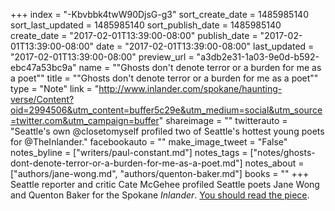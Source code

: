 +++
index = "-Kbvbbk4twW90DjsG-g3"
sort_create_date = 1485985140
sort_last_updated = 1485985140
sort_publish_date = 1485985140
create_date = "2017-02-01T13:39:00-08:00"
publish_date = "2017-02-01T13:39:00-08:00"
date = "2017-02-01T13:39:00-08:00"
last_updated = "2017-02-01T13:39:00-08:00"
preview_url = "a3db2e31-1a03-9e0d-b592-ebc47a53bc9a"
name = "\"Ghosts don't denote terror or a burden for me as a poet\""
title = "\"Ghosts don't denote terror or a burden for me as a poet\""
type = "Note"
link = "http://www.inlander.com/spokane/haunting-verse/Content?oid=2994506&utm_content=buffer5c29e&utm_medium=social&utm_source=twitter.com&utm_campaign=buffer"
shareimage = ""
twitterauto = "Seattle's own @closetomyself profiled two of Seattle's hottest young poets for @TheInlander."
facebookauto = ""
make_image_tweet = "False"
notes_byline = ["writers/paul-constant.md"]
notes_tags = ["notes/ghosts-dont-denote-terror-or-a-burden-for-me-as-a-poet.md"]
notes_about = ["authors/jane-wong.md", "authors/quenton-baker.md"]
books = ""
+++
Seattle reporter and critic Cate McGehee profiled Seattle poets Jane Wong and Quenton Baker for the Spokane *Inlander*. [You should read the piece](http://www.inlander.com/spokane/haunting-verse/Content?oid=2994506&utm_content=buffer5c29e&utm_medium=social&utm_source=twitter.com&utm_campaign=buffer).